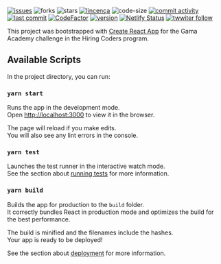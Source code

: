
[![issues](https://img.shields.io/github/issues/luizcsbh/pokemonshop)](https://github.com/luizcsbh/pokemonshop/issues)
![forks](https://img.shields.io/github/forks/luizcsbh/pokemonshop)
![stars](https://img.shields.io/github/stars/luizcsbh/pokemonshop)
[![lincença](https://img.shields.io/github/license/luizcsbh/pokemonshop)](https://github.com/luizcsbh/pokemonshop/blob/master/LICENSE)
![code-size](https://img.shields.io/github/languages/code-size/luizcsbh/pokemonshop)
[![commit activity](https://img.shields.io/github/commit-activity/m/luizcsbh/pokemonshop)](https://github.com/luizcsbh/pokemonshop/commits)
[![last commit](https://img.shields.io/github/last-commit/luizcsbh/pokemonshop)](https://github.com/luizcsbh/pokemonshop/commits)
[![CodeFactor](https://www.codefactor.io/repository/github/luizcsbh/pokemonshop/badge)](https://www.codefactor.io/repository/github/luizcsbh/pokemonshop)
[![version](https://img.shields.io/github/package-json/v/luizcsbh/pokemonshop)](https://github.com/luizcsbh/pokemonshop/blob/master/package.json)
[![Netlify Status](https://api.netlify.com/api/v1/badges/bfa56f10-66d4-40af-aaf6-3fe763b3a0df/deploy-status)](https://app.netlify.com/sites/pokemonshop/deploys)
[![twwiter follow](https://img.shields.io/twitter/follow/luizcs?style=social)](https://twitter.com/luizcs)



This project was bootstrapped with [Create React App](https://github.com/facebook/create-react-app) for the Gama Academy challenge in the Hiring Coders program.

## Available Scripts

In the project directory, you can run:

### `yarn start`

Runs the app in the development mode.<br />
Open [http://localhost:3000](http://localhost:3000) to view it in the browser.

The page will reload if you make edits.<br />
You will also see any lint errors in the console.

### `yarn test`

Launches the test runner in the interactive watch mode.<br />
See the section about [running tests](https://facebook.github.io/create-react-app/docs/running-tests) for more information.

### `yarn build`

Builds the app for production to the `build` folder.<br />
It correctly bundles React in production mode and optimizes the build for the best performance.

The build is minified and the filenames include the hashes.<br />
Your app is ready to be deployed!

See the section about [deployment](https://facebook.github.io/create-react-app/docs/deployment) for more information.

